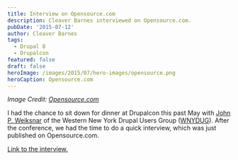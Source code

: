 ```yaml
---
title: Interview on Opensource.com
description: Cleaver Barnes interviewed on Opensource.com.
pubDate: '2015-07-12'
author: Cleaver Barnes
tags:
  - Drupal 8
  - Drupalcon
featured: false
draft: false
heroImage: /images/2015/07/hero-images/opensource.png
heroCaption: Opensource.com
---
```

*Image Credit: [Opensource.com](https://opensource.com)*

I had the chance to sit down for dinner at Drupalcon this past May with [John P. Weiksnar](https://twitter.com/jpw1116) of the Western New York Drupal Users Group ([WNYDUG](https://groups.drupal.org/western-new-york)). After the conference, we had the time to do a quick interview, which was just published on Opensource.com.

[Link to the interview.](https://opensource.com/business/15/7/interview-cleaver-barnes-verge-interactive)
